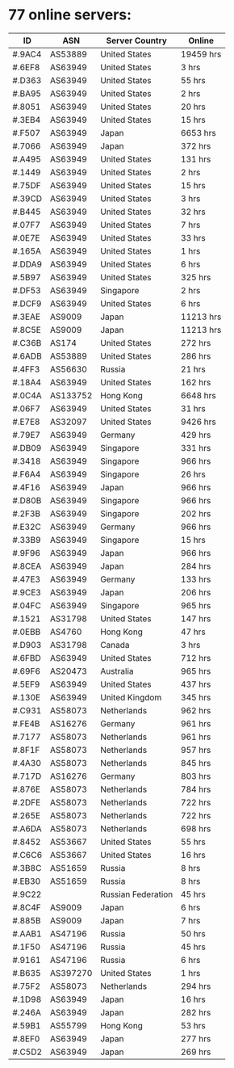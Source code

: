 # 77 online servers:

| ID | ASN | Server Country | Online |
| ------ | ------ | ------ | ------ |
| #.9AC4 | AS53889 | United States | 19459 hrs |
| #.6EF8 | AS63949 | United States | 3 hrs |
| #.D363 | AS63949 | United States | 55 hrs |
| #.BA95 | AS63949 | United States | 2 hrs |
| #.8051 | AS63949 | United States | 20 hrs |
| #.3EB4 | AS63949 | United States | 15 hrs |
| #.F507 | AS63949 | Japan | 6653 hrs |
| #.7066 | AS63949 | Japan | 372 hrs |
| #.A495 | AS63949 | United States | 131 hrs |
| #.1449 | AS63949 | United States | 2 hrs |
| #.75DF | AS63949 | United States | 15 hrs |
| #.39CD | AS63949 | United States | 3 hrs |
| #.B445 | AS63949 | United States | 32 hrs |
| #.07F7 | AS63949 | United States | 7 hrs |
| #.0E7E | AS63949 | United States | 33 hrs |
| #.165A | AS63949 | United States | 1 hrs |
| #.DDA9 | AS63949 | United States | 6 hrs |
| #.5B97 | AS63949 | United States | 325 hrs |
| #.DF53 | AS63949 | Singapore | 2 hrs |
| #.DCF9 | AS63949 | United States | 6 hrs |
| #.3EAE | AS9009 | Japan | 11213 hrs |
| #.8C5E | AS9009 | Japan | 11213 hrs |
| #.C36B | AS174 | United States | 272 hrs |
| #.6ADB | AS53889 | United States | 286 hrs |
| #.4FF3 | AS56630 | Russia | 21 hrs |
| #.18A4 | AS63949 | United States | 162 hrs |
| #.0C4A | AS133752 | Hong Kong | 6648 hrs |
| #.06F7 | AS63949 | United States | 31 hrs |
| #.E7E8 | AS32097 | United States | 9426 hrs |
| #.79E7 | AS63949 | Germany | 429 hrs |
| #.DB09 | AS63949 | Singapore | 331 hrs |
| #.3418 | AS63949 | Singapore | 966 hrs |
| #.F6A4 | AS63949 | Singapore | 26 hrs |
| #.4F16 | AS63949 | Japan | 966 hrs |
| #.D80B | AS63949 | Singapore | 966 hrs |
| #.2F3B | AS63949 | Singapore | 202 hrs |
| #.E32C | AS63949 | Germany | 966 hrs |
| #.33B9 | AS63949 | Singapore | 15 hrs |
| #.9F96 | AS63949 | Japan | 966 hrs |
| #.8CEA | AS63949 | Japan | 284 hrs |
| #.47E3 | AS63949 | Germany | 133 hrs |
| #.9CE3 | AS63949 | Japan | 206 hrs |
| #.04FC | AS63949 | Singapore | 965 hrs |
| #.1521 | AS31798 | United States | 147 hrs |
| #.0EBB | AS4760 | Hong Kong | 47 hrs |
| #.D903 | AS31798 | Canada | 3 hrs |
| #.6FBD | AS63949 | United States | 712 hrs |
| #.69F6 | AS20473 | Australia | 965 hrs |
| #.5EF9 | AS63949 | United States | 437 hrs |
| #.130E | AS63949 | United Kingdom | 345 hrs |
| #.C931 | AS58073 | Netherlands | 962 hrs |
| #.FE4B | AS16276 | Germany | 961 hrs |
| #.7177 | AS58073 | Netherlands | 961 hrs |
| #.8F1F | AS58073 | Netherlands | 957 hrs |
| #.4A30 | AS58073 | Netherlands | 845 hrs |
| #.717D | AS16276 | Germany | 803 hrs |
| #.876E | AS58073 | Netherlands | 784 hrs |
| #.2DFE | AS58073 | Netherlands | 722 hrs |
| #.265E | AS58073 | Netherlands | 722 hrs |
| #.A6DA | AS58073 | Netherlands | 698 hrs |
| #.8452 | AS53667 | United States | 55 hrs |
| #.C6C6 | AS53667 | United States | 16 hrs |
| #.3B8C | AS51659 | Russia | 8 hrs |
| #.EB30 | AS51659 | Russia | 8 hrs |
| #.9C22 |  | Russian Federation | 45 hrs |
| #.8C4F | AS9009 | Japan | 6 hrs |
| #.885B | AS9009 | Japan | 7 hrs |
| #.AAB1 | AS47196 | Russia | 50 hrs |
| #.1F50 | AS47196 | Russia | 45 hrs |
| #.9161 | AS47196 | Russia | 6 hrs |
| #.B635 | AS397270 | United States | 1 hrs |
| #.75F2 | AS58073 | Netherlands | 294 hrs |
| #.1D98 | AS63949 | Japan | 16 hrs |
| #.246A | AS63949 | Japan | 282 hrs |
| #.59B1 | AS55799 | Hong Kong | 53 hrs |
| #.8EF0 | AS63949 | Japan | 277 hrs |
| #.C5D2 | AS63949 | Japan | 269 hrs |

